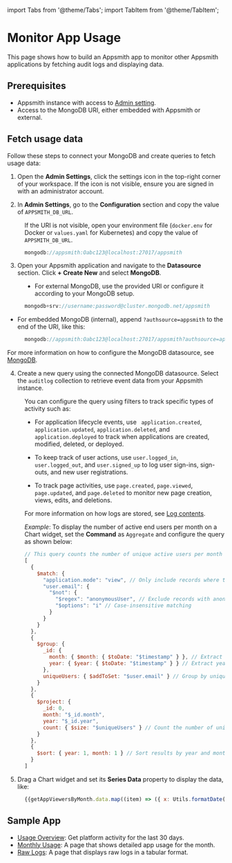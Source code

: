 import Tabs from '@theme/Tabs';
import TabItem from '@theme/TabItem';

# Monitor App Usage

This page shows how to build an Appsmith app to monitor other Appsmith applications by fetching audit logs and displaying data.

## Prerequisites

- Appsmith instance with access to [Admin setting](/getting-started/setup/instance-configuration/admin-settings).
- Access to the MongoDB URI, either embedded with Appsmith or external.


## Fetch usage data

Follow these steps to connect your MongoDB and create queries to fetch usage data:


1. Open the **Admin Settings**, click the settings icon in the top-right corner of your workspace. If the icon is not visible, ensure you are signed in with an administrator account.


2. In **Admin Settings**, go to the **Configuration** section and copy the value of `APPSMITH_DB_URL`.

<dd>

If the URI is not visible, open your environment file (`docker.env` for Docker or `values.yaml` for Kubernetes) and copy the value of `APPSMITH_DB_URL`.


```js
mongodb://appsmith:Oabc123@localhost:27017/appsmith
```

<ZoomImage
  src="/img/mongo-db-new-settings.png" 
  alt=""
  caption=""
/>


</dd>


3. Open your Appsmith application and navigate to the **Datasource** section. Click **+ Create New** and select **MongoDB**.


<dd>

- For external MongoDB, use the provided URI or configure it according to your MongoDB setup.

<dd>

```js
mongodb+srv://username:password@cluster.mongodb.net/appsmith
```

</dd>

- For embedded MongoDB (internal), append `?authsource=appsmith` to the end of the URI, like this:

<dd>

```js
mongodb://appsmith:Oabc123@localhost:27017/appsmith?authsource=appsmith
```

</dd>

For more information on how to configure the MongoDB datasource, see [MongoDB](/connect-data/reference/querying-mongodb#connection-parameters).


</dd>

4. Create a new query using the connected MongoDB datasource. Select the `auditlog` collection to retrieve event data from your Appsmith instance.

<dd>

You can configure the query using filters to track specific types of activity such as:

- For application lifecycle events, use ` application.created`, `application.updated`, `application.deleted`, and `application.deployed` to track when applications are created, modified, deleted, or deployed.

- To keep track of user actions, use `user.logged_in`, `user.logged_out`, and `user.signed_up` to log user sign-ins, sign-outs, and new user registrations.

- To track page activities, use `page.created`, `page.viewed`, `page.updated`, and `page.deleted` to monitor new page creation, views, edits, and deletions.


For more information on how logs are stored, see [Log contents](/advanced-concepts/audit-logs#log-contents).



*Example*: To display the number of active end users per month on a Chart widget, set the **Command** as `Aggregate` and configure the query as shown below:




```js
// This query counts the number of unique active users per month and year, excluding anonymous users, and sorts the results by date.
[
  {
    $match: {
      "application.mode": "view", // Only include records where the application is in view mode
      "user.email": {
        "$not": {
          "$regex": "anonymousUser", // Exclude records with anonymous users
          "$options": "i" // Case-insensitive matching
        }
      }
    }
  },
  {
    $group: {
      _id: {
        month: { $month: { $toDate: "$timestamp" } }, // Extract month from timestamp
        year: { $year: { $toDate: "$timestamp" } } // Extract year from timestamp
      },
      uniqueUsers: { $addToSet: "$user.email" } // Group by unique user emails
    }
  },
  {
    $project: {
      _id: 0,
      month: "$_id.month",
      year: "$_id.year",
      count: { $size: "$uniqueUsers" } // Count the number of unique users
    }
  },
  {
    $sort: { year: 1, month: 1 } // Sort results by year and month in ascending order
  }
]
```

</dd>


5. Drag a Chart widget and set its **Series Data** property to display the data, like:

<dd>

```js
{{getAppViewersByMonth.data.map((item) => ({ x: Utils.formatDate(item), y: item.count }))}}
```

</dd>

<ZoomImage
  src="/img/endusers.png" 
  alt=""
  caption=""
/>





## Sample App

- [Usage Overview](https://app.appsmith.com/app/usage-analytics/dashboard-660d304eca635a1aa4a8e909): Get platform activity for the last 30 days.
- [Monthly Usage](https://app.appsmith.com/app/usage-analytics/monthly-trends-660d304eca635a1aa4a8e90a): A page that shows detailed app usage for the month.
- [Raw Logs](https://app.appsmith.com/app/usage-analytics/raw-logs-660d304eca635a1aa4a8e908): A page that displays raw logs in a tabular format.
